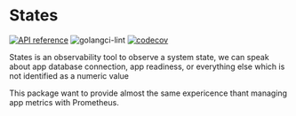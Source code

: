 # States

[![API reference](https://img.shields.io/badge/godoc-reference-5272B4)](https://pkg.go.dev/github.com/clever-telemetry/states?tab=doc)
![golangci-lint](https://github.com/clever-telemetry/states/workflows/golangci-lint/badge.svg?branch=master)
[![codecov](https://codecov.io/gh/clever-telemetry/states/branch/master/graph/badge.svg)](https://codecov.io/gh/clever-telemetry/states)

States is an observability tool to observe a system state, we can speak about app database connection, app readiness, or everything else which is not identified as a numeric value


This package want to provide almost the same expericence thant managing app metrics with Prometheus.

